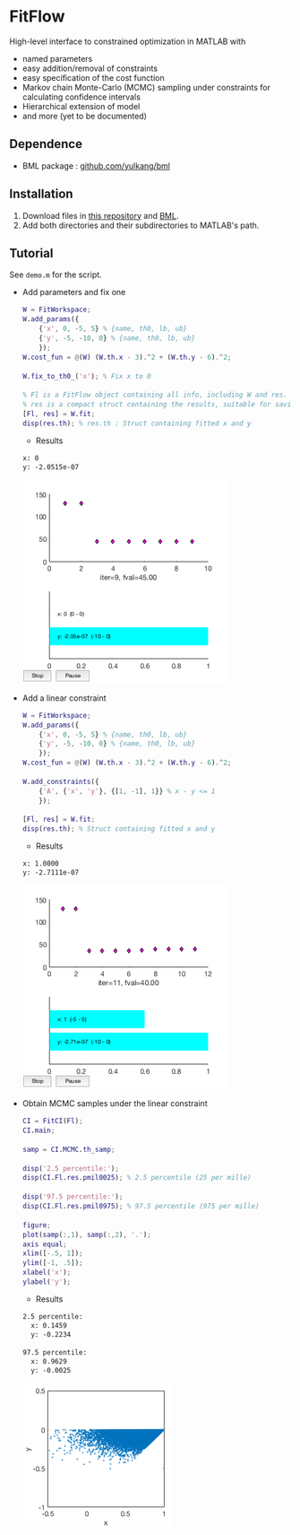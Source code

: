 # FitFlow
High-level interface to constrained optimization in MATLAB with
- named parameters
- easy addition/removal of constraints
- easy specification of the cost function
- Markov chain Monte-Carlo (MCMC) sampling under constraints for calculating confidence intervals
- Hierarchical extension of model
- and more (yet to be documented)

## Dependence
- BML package : [github.com/yulkang/bml](https://github.com/yulkang/bml)

## Installation
1. Download files in [this repository](https://github.com/yulkang/FitFlow/archive/master.zip) and [BML](https://github.com/yulkang/bml).
2. Add both directories and their subdirectories to MATLAB's path.

## Tutorial
See `demo.m` for the script.

- Add parameters and fix one

  ```MATLAB
  W = FitWorkspace;
  W.add_params({
      {'x', 0, -5, 5} % {name, th0, lb, ub}
      {'y', -5, -10, 0} % {name, th0, lb, ub}
      });
  W.cost_fun = @(W) (W.th.x - 3).^2 + (W.th.y - 6).^2;

  W.fix_to_th0_('x'); % Fix x to 0

  % Fl is a FitFlow object containing all info, including W and res.
  % res is a compact struct containing the results, suitable for saving.
  [Fl, res] = W.fit;
  disp(res.th); % res.th : Struct containing fitted x and y
  ```
  
  - Results
  
  ```
  x: 0
  y: -2.0515e-07
  ```
  ![plotfcns_fixed](https://github.com/yulkang/FitFlow/raw/master/FitFlow/plotfcns_fixed.png)
  
- Add a linear constraint

  ```MATLAB
  W = FitWorkspace;
  W.add_params({
      {'x', 0, -5, 5} % {name, th0, lb, ub}
      {'y', -5, -10, 0} % {name, th0, lb, ub}
      });
  W.cost_fun = @(W) (W.th.x - 3).^2 + (W.th.y - 6).^2;

  W.add_constraints({
      {'A', {'x', 'y'}, {[1, -1], 1}} % x - y <= 1
      });

  [Fl, res] = W.fit;
  disp(res.th); % Struct containing fitted x and y
  ```
  
  - Results
  
  ```
  x: 1.0000
  y: -2.7111e-07  
  ```
  ![plotfcns_constraint](https://github.com/yulkang/FitFlow/raw/master/FitFlow/plotfcns_constraint.png)
  
- Obtain MCMC samples under the linear constraint

  ```MATLAB
  CI = FitCI(Fl);
  CI.main;

  samp = CI.MCMC.th_samp;

  disp('2.5 percentile:');
  disp(CI.Fl.res.pmil0025); % 2.5 percentile (25 per mille)

  disp('97.5 percentile:');
  disp(CI.Fl.res.pmil0975); % 97.5 percentile (975 per mille)

  figure;
  plot(samp(:,1), samp(:,2), '.');
  axis equal;
  xlim([-.5, 1]);
  ylim([-1, .5]);
  xlabel('x');
  ylabel('y');
  ```
  
  - Results
  
  ```
  2.5 percentile:
    x: 0.1459
    y: -0.2234

  97.5 percentile:
    x: 0.9629
    y: -0.0025
  ```
  
  ![MCMC samples](https://github.com/yulkang/FitFlow/raw/master/FitFlow/MCMC_samples.png)
  
